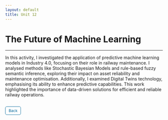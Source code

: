 ```yaml
---
layout: default
title: Unit 12
---
```


# The Future of Machine Learning

---

In this activity, I investigated the application of predictive machine learning models in Industry 4.0, focusing on their role in railway maintenance. I analysed methods like Stochastic Bayesian Models and rule-based fuzzy semantic inference, exploring their impact on asset reliability and maintenance optimisation. Additionally, I examined Digital Twins technology, emphasising its ability to enhance predictive capabilities. This work highlighted the importance of data-driven solutions for efficient and reliable railway operations.

<style>
  .back-button {
    display: inline-block;
    background-color: white;
    color: #006699;
    text-decoration: none;
    padding: 5px 10px; /* Reduced padding for a smaller button */
    font-size: 12px; /* Smaller font size */
    border: 1px solid #006699; /* Thinner border */
    border-radius: 5px;
    cursor: pointer;
    transition: background-color 0.3s, color 0.3s;
    margin: 15px 0; /* Adds space above and below the button */
  }
  .back-button:hover {
    background-color: #006699;
    color: white;
 }
</style>

<div class="button-container">
  <a href="https://dzervenes.github.io/" class="back-button">Back</a>
</div>
